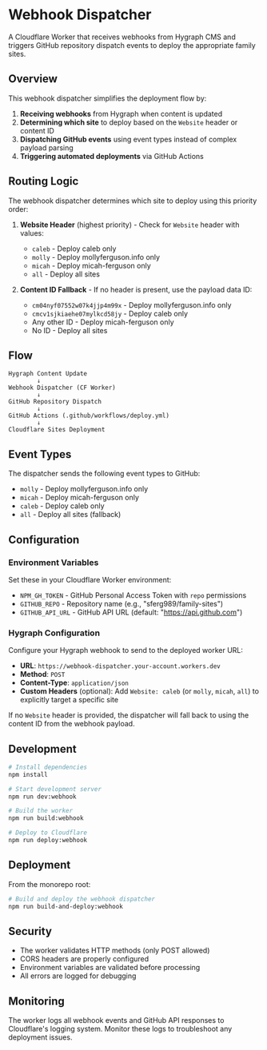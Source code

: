 # Webhook Dispatcher

A Cloudflare Worker that receives webhooks from Hygraph CMS and triggers GitHub repository dispatch events to deploy the appropriate family sites.

## Overview

This webhook dispatcher simplifies the deployment flow by:

1. **Receiving webhooks** from Hygraph when content is updated
2. **Determining which site** to deploy based on the `Website` header or content ID
3. **Dispatching GitHub events** using event types instead of complex payload parsing
4. **Triggering automated deployments** via GitHub Actions

## Routing Logic

The webhook dispatcher determines which site to deploy using this priority order:

1. **Website Header** (highest priority) - Check for `Website` header with values:
   - `caleb` - Deploy caleb only
   - `molly` - Deploy mollyferguson.info only  
   - `micah` - Deploy micah-ferguson only
   - `all` - Deploy all sites
   
2. **Content ID Fallback** - If no header is present, use the payload data ID:
   - `cm04nyf07552w07k4jjp4m99x` - Deploy mollyferguson.info only
   - `cmcv1sjkiaehe07mylkcd58jy` - Deploy caleb only
   - Any other ID - Deploy micah-ferguson only
   - No ID - Deploy all sites

## Flow

```
Hygraph Content Update
        ↓
Webhook Dispatcher (CF Worker)
        ↓  
GitHub Repository Dispatch
        ↓
GitHub Actions (.github/workflows/deploy.yml)
        ↓
Cloudflare Sites Deployment
```

## Event Types

The dispatcher sends the following event types to GitHub:

- `molly` - Deploy mollyferguson.info only
- `micah` - Deploy micah-ferguson only  
- `caleb` - Deploy caleb only
- `all` - Deploy all sites (fallback)

## Configuration

### Environment Variables

Set these in your Cloudflare Worker environment:

- `NPM_GH_TOKEN` - GitHub Personal Access Token with `repo` permissions
- `GITHUB_REPO` - Repository name (e.g., "sferg989/family-sites")
- `GITHUB_API_URL` - GitHub API URL (default: "https://api.github.com")

### Hygraph Configuration

Configure your Hygraph webhook to send to the deployed worker URL:

- **URL**: `https://webhook-dispatcher.your-account.workers.dev`
- **Method**: `POST`
- **Content-Type**: `application/json`
- **Custom Headers** (optional): Add `Website: caleb` (or `molly`, `micah`, `all`) to explicitly target a specific site

If no `Website` header is provided, the dispatcher will fall back to using the content ID from the webhook payload.

## Development

```bash
# Install dependencies
npm install

# Start development server
npm run dev:webhook

# Build the worker
npm run build:webhook

# Deploy to Cloudflare
npm run deploy:webhook
```

## Deployment

From the monorepo root:

```bash
# Build and deploy the webhook dispatcher
npm run build-and-deploy:webhook
```

## Security

- The worker validates HTTP methods (only POST allowed)
- CORS headers are properly configured
- Environment variables are validated before processing
- All errors are logged for debugging

## Monitoring

The worker logs all webhook events and GitHub API responses to Cloudflare's logging system. Monitor these logs to troubleshoot any deployment issues. 